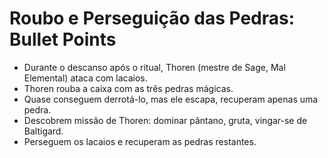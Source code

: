 # Roubo e Perseguição das Pedras: Bullet Points

- Durante o descanso após o ritual, Thoren (mestre de Sage, Mal Elemental) ataca com lacaios.
- Thoren rouba a caixa com as três pedras mágicas.
- Quase conseguem derrotá-lo, mas ele escapa, recuperam apenas uma pedra.
- Descobrem missão de Thoren: dominar pântano, gruta, vingar-se de Baltigard.
- Perseguem os lacaios e recuperam as pedras restantes.


















